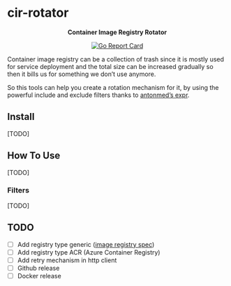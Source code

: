 # cir-rotator

<p align="center">
    <p align="center"><strong>Container Image Registry Rotator</strong></p>
    <p align="center">
        <a href="https://goreportcard.com/report/github.com/iomarmochtar/cir-rotator"><img src="https://goreportcard.com/badge/github.com/iomarmochtar/cir-rotator" alt="Go Report Card"></a>
    </p> 
</p>

Container image registry can be a collection of trash since it is mostly used for service deployment and the total size can be increased gradually so then it bills us for something we don’t use anymore. 
 
So this tools can help you create a rotation mechanism for it, by using the powerful include and exclude filters thanks to [antonmed’s expr](github.com/antonmedv/expr).

## Install

[TODO]

## How To Use

[TODO]

### Filters

[TODO]

## TODO
- [ ] Add registry type generic ([image registry spec](https://github.com/opencontainers/distribution-spec/blob/main/spec.md))
- [ ] Add registry type ACR (Azure Container Registry)
- [ ] Add retry mechanism in http client
- [ ] Github release
- [ ] Docker release